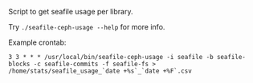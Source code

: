 Script to get seafile usage per library.

Try `./seafile-ceph-usage --help` for more info.

Example crontab:
```
3 3 * * * /usr/local/bin/seafile-ceph-usage -i seafile -b seafile-blocks -c seafile-commits -f seafile-fs > /home/stats/seafile_usage_`date +%s`_`date +%F`.csv
```
